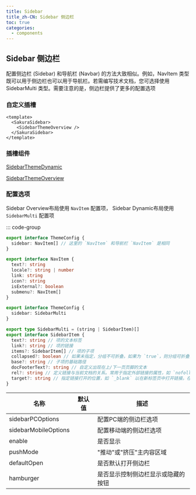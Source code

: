 ```yaml
---
title: Sidebar
title_zh-CN: Sidebar 侧边栏
toc: true
categories:
  - components
---
```


## Sidebar 侧边栏

配置侧边栏 (Sidebar) 和导航栏 (Navbar) 的方法大致相似。例如，NavItem 类型既可以用于侧边栏也可以用于导航栏。若需编写技术文档，您可选择使用 SidebarMulti 类型。需要注意的是，侧边栏提供了更多的配置选项

### 自定义插槽

```vue
<template>
  <SakuraSidebar>
    <SidebarThemeOverview />
  </SakuraSidebar>
</template>
```

### 插槽组件

[SidebarThemeDynamic](/sidebar-dynamic)

[SidebarThemeOverview](/sidebar-overview)

### 配置选项

Sidebar Overview布局使用 `NavItem` 配置项， Sidebar Dynamic布局使用 `SidebarMulti` 配置项

::: code-group

```ts [dynamic]
export interface ThemeConfig {
  sidebar: NavItem[] // 这里的 `NavItem` 和导航栏 `NavItem` 是相同
}

export interface NavItem {
  text?: string
  locale?: string | number
  link: string
  icon?: string
  isExternal?: boolean
  submenu?: NavItem[]
}
```

```ts [overview]
export interface ThemeConfig {
  sidebar: SidebarMulti
}

export type SidebarMulti = (string | SidebarItem)[]
export interface SidebarItem {
  text?: string // 项的文本标签
  link?: string // 项的链接
  items?: SidebarItem[] // 项的子项
  collapsed?: boolean // 如果未指定，分组不可折叠。如果为 `true`，则分组可折叠且默认折叠。如果为 `false`，则分组可折叠但默认展开
  base?: string // 子项的基础路径
  docFooterText?: string // 自定义出现在上/下一页页脚的文本
  rel?: string // 定义链接与当前文档的关系。常用于指定外部链接的属性，如 `nofollow`，但在此配置中可能有不同的用途或不被使用
  target?: string // 指定链接打开的位置，如 `_blank` 以在新标签页中打开链接。在此配置中可能用于控制如何打开侧边栏项的链接
}
```

| 名称 | 默认值 | 描述 |
| ---- | ---- | ---- |
| sidebarPCOptions |  | 配置PC端的侧边栏选项 |
| sidebarMobileOptions |  | 配置移动端的侧边栏选项 |
| enable |  | 是否显示 |
| pushMode |  | "推动"或"挤压"主内容区域 |
| defaultOpen |  | 是否默认打开侧边栏 |
| hamburger |  | 是否显示控制侧边栏显示或隐藏的按钮 |
